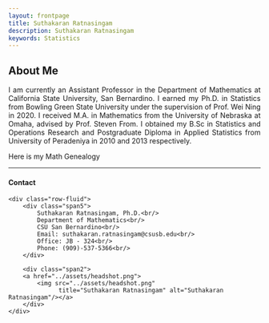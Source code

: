 ```yaml
---
layout: frontpage
title: Suthakaran Ratnasingam
description: Suthakaran Ratnasingam
keywords: Statistics
---
```


About Me
---
<p align="justify">
I am currently an Assistant Professor in the Department of Mathematics at California State University, San Bernardino. I earned my Ph.D. in Statistics from Bowling Green State University under the supervision of <a style="text-decoration:none" href="https://www.bgsu.edu/arts-and-sciences/mathematics-and-statistics/faculty-and-staff/wei-ning.html" target="_blank" rel="noopener noreferrer">Prof. Wei Ning</a> in 2020. I received M.A. in Mathematics from the University of Nebraska at Omaha, advised by <a style="text-decoration:none" href="https://www.unomaha.edu/college-of-arts-and-sciences/mathematics/about-us/directory/steven-from.php" target="_blank" rel="noopener noreferrer">Prof. Steven From</a>. I obtained my B.Sc in Statistics and Operations Research and Postgraduate Diploma in Applied Statistics from University of Peradeniya in 2010 and 2013 respectively. 

</p>
</p>
    
Here is my <a style="text-decoration:none" href="../assets/SuthaMathGen.html" target="_blank" rel="noopener noreferrer">Math Genealogy</a>
</p>

---
#### Contact

<div class="container">

    <div class="row-fluid">
        <div class="span5">
            Suthakaran Ratnasingam, Ph.D.<br/>
            Department of Mathematics<br/>
            CSU San Bernardino<br/>
            Email: suthakaran.ratnasingam@csusb.edu<br/>
            Office: JB - 324<br/>
            Phone: (909)-537-5366<br/>
        </div>

        <div class="span2">
        <a href="../assets/headshot.png">
            <img src="../assets/headshot.png"
                  title="Suthakaran Ratnasingam" alt="Suthakaran Ratnasingam"/></a>
        </div>
    </div>
</div>

